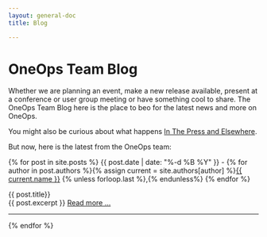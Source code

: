 ```yaml
---
layout: general-doc
title: Blog

---
```


# OneOps Team Blog

Whether we are planning an event, make a new release available, present at a conference or user group meeting
or have something cool to share. The OneOps Team Blog here is the place to beo for the latest news and more on OneOps.

You might also be curious about what happens [In The Press and Elsewhere](/general/in-the-press.html).

But now, here is the latest from the OneOps team:

{% for post in site.posts %}
{{ post.date | date: "%-d %B %Y" }} -
{% for author in post.authors %}{% assign current = site.authors[author] %}<a href="{{ current.web }}">{{ current.name }}</a>
{% unless forloop.last %},{% endunless%}
{% endfor %}
<div class="blogtitle">{{ post.title}}</div>
{{ post.excerpt }}
<a href="{{ post.url }}">Read more ...</a>
<hr>
{% endfor %}
